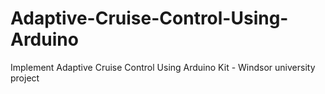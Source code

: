 # Adaptive-Cruise-Control-Using-Arduino
Implement Adaptive Cruise Control Using Arduino Kit - Windsor university project
